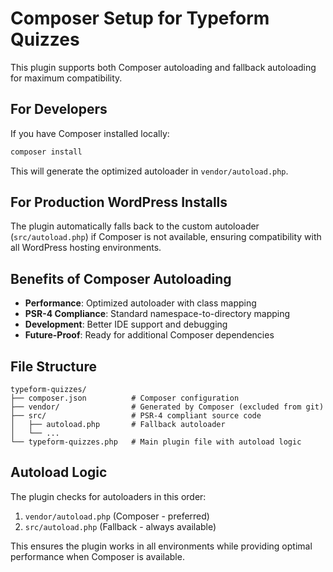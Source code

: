 # Composer Setup for Typeform Quizzes

This plugin supports both Composer autoloading and fallback autoloading for maximum compatibility.

## For Developers

If you have Composer installed locally:

```bash
composer install
```

This will generate the optimized autoloader in `vendor/autoload.php`.

## For Production WordPress Installs

The plugin automatically falls back to the custom autoloader (`src/autoload.php`) if Composer is not available, ensuring compatibility with all WordPress hosting environments.

## Benefits of Composer Autoloading

- **Performance**: Optimized autoloader with class mapping
- **PSR-4 Compliance**: Standard namespace-to-directory mapping
- **Development**: Better IDE support and debugging
- **Future-Proof**: Ready for additional Composer dependencies

## File Structure

```
typeform-quizzes/
├── composer.json          # Composer configuration
├── vendor/                # Generated by Composer (excluded from git)
├── src/                   # PSR-4 compliant source code
│   ├── autoload.php       # Fallback autoloader
│   └── ...
└── typeform-quizzes.php   # Main plugin file with autoload logic
```

## Autoload Logic

The plugin checks for autoloaders in this order:

1. `vendor/autoload.php` (Composer - preferred)
2. `src/autoload.php` (Fallback - always available)

This ensures the plugin works in all environments while providing optimal performance when Composer is available.
